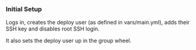 ### Initial Setup ###

Logs in, creates the deploy user (as defined in vars/main.yml), adds their SSH key and disables root SSH login.

It also sets the deploy user up in the group wheel.
